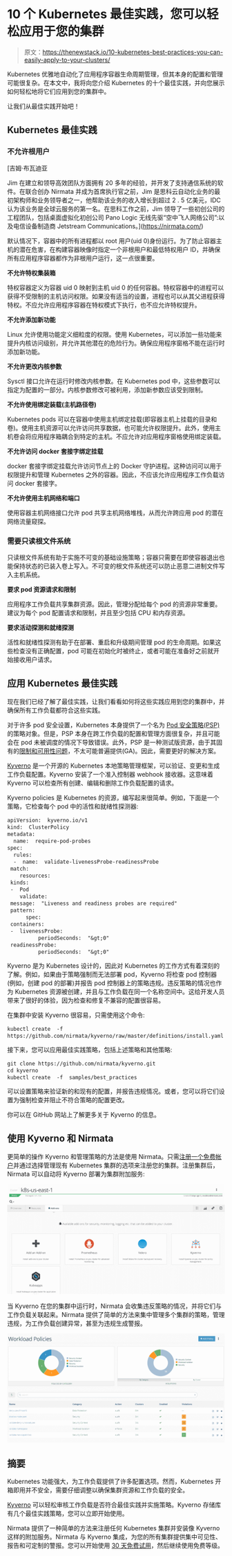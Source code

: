 # 10 个 Kubernetes 最佳实践，您可以轻松应用于您的集群

> 原文：<https://thenewstack.io/10-kubernetes-best-practices-you-can-easily-apply-to-your-clusters/>

Kubernetes 优雅地自动化了应用程序容器生命周期管理，但其本身的配置和管理可能很复杂。在本文中，我将向您介绍 Kubernetes 的十个最佳实践，并向您展示如何轻松地将它们应用到您的集群中。

让我们从最佳实践开始吧！

## Kubernetes 最佳实践

### **不允许根用户**

 [吉姆·布瓦迪亚

Jim 在建立和领导高效团队方面拥有 20 多年的经验，并开发了支持通信系统的软件。在联合创办 Nirmata 并成为首席执行官之前，Jim 是思科云自动化业务的最初架构师和业务领导者之一，他帮助该业务的收入增长到超过 2 . 5 亿美元，IDC 认为该业务是全球云服务的第一名。在思科工作之前，Jim 领导了一些初创公司的工程团队，包括桌面虚拟化初创公司 Pano Logic 无线先驱“空中飞人网络公司”:以及电信设备制造商 Jetstream Communications。](https://nirmata.com/) 

默认情况下，容器中的所有进程都以 root 用户(uid 0)身份运行。为了防止容器主机的潜在危害，在构建容器映像时指定一个非根用户和最低特权用户 ID，并确保所有应用程序容器都作为非根用户运行，这一点很重要。

**不允许特权集装箱**

特权容器定义为容器 uid 0 映射到主机 uid 0 的任何容器。特权容器中的进程可以获得不受限制的主机访问权限。如果没有适当的设置，进程也可以从其父进程获得特权。不应允许应用程序容器在特权模式下执行，也不应允许特权提升。

**不允许添加新功能**

Linux 允许使用功能定义细粒度的权限。使用 Kubernetes，可以添加一些功能来提升内核访问级别，并允许其他潜在的危险行为。确保应用程序窗格不能在运行时添加新功能。

**不允许更改内核参数**

Sysctl 接口允许在运行时修改内核参数。在 Kubernetes pod 中，这些参数可以指定为配置的一部分。内核参数修改可被利用，添加新参数应该受到限制。

**不允许使用绑定装载(主机路径卷)**

Kubernetes pods 可以在容器中使用主机绑定挂载(即容器主机上挂载的目录和卷)。使用主机资源可以允许访问共享数据，也可能允许权限提升。此外，使用主机卷会将应用程序箱耦合到特定的主机。不应允许对应用程序窗格使用绑定装载。

**不允许访问 docker 套接字绑定挂载**

docker 套接字绑定挂载允许访问节点上的 Docker 守护进程。这种访问可以用于权限提升和管理 Kubernetes 之外的容器。因此，不应该允许应用程序工作负载访问 docker 套接字。

**不允许使用主机网络和端口**

使用容器主机网络接口允许 pod 共享主机网络堆栈，从而允许跨应用 pod 的潜在网络流量窥探。

### **需要只读根文件系统**

只读根文件系统有助于实施不可变的基础设施策略；容器只需要在即使容器退出也能保持状态的已装入卷上写入。不可变的根文件系统还可以防止恶意二进制文件写入主机系统。

**要求 pod 资源请求和限制**

应用程序工作负载共享集群资源。因此，管理分配给每个 pod 的资源非常重要。建议为每个 pod 配置请求和限制，并且至少包括 CPU 和内存资源。

**要求活动探测和就绪探测**

活性和就绪性探测有助于在部署、重启和升级期间管理 pod 的生命周期。如果这些检查没有正确配置，pod 可能在初始化时被终止，或者可能在准备好之前就开始接收用户请求。

## 应用 Kubernetes 最佳实践

现在我们已经了解了最佳实践，让我们看看如何将这些实践应用到您的集群中，并确保所有工作负载都符合这些实践。

对于许多 pod 安全设置，Kubernetes 本身提供了一个名为 [Pod 安全策略(PSP)](https://kubernetes.io/docs/concepts/policy/pod-security-policy/) 的策略对象。但是，PSP 本身在跨工作负载的配置和管理方面很复杂，并且可能会在 pod 未被调度的情况下导致错误。此外，PSP 是一种测试版资源，由于其固有的[限制和可用性问题](https://github.com/kubernetes/enhancements/issues/5#issuecomment-476332297)，不太可能普遍提供(GA)。因此，需要更好的解决方案。

[Kyverno](https://kyverno.io/) 是一个开源的 Kubernetes 本地策略管理框架，可以验证、变更和生成工作负载配置。Kyverno 安装了一个准入控制器 webhook 接收器。这意味着 Kyverno 可以检查所有创建、编辑和删除工作负载配置的请求。

Kyverno policies 是 Kubernetes 的资源，编写起来很简单。例如，下面是一个策略，它检查每个 pod 中的活性和就绪性探测器:

```
apiVersion:  kyverno.io/v1
kind:  ClusterPolicy
metadata:
  name:  require-pod-probes
spec:
  rules:
  -  name:  validate-livenessProbe-readinessProbe
 match:
    resources:
 kinds:
 -  Pod
    validate:
 message:  "Liveness and readiness probes are required"
 pattern:
      spec:
 containers:
 -  livenessProbe:
          periodSeconds:  "&gt;0"
 readinessProbe:
          periodSeconds:  "&gt;0"

```

Kyverno 是为 Kubernetes 设计的，因此对 Kubernetes 的工作方式有着深刻的了解。例如，如果由于策略强制而无法部署 pod，Kyverno 将检查 pod 控制器(例如，创建 pod 的部署)并报告 pod 控制器上的策略违规。违反策略的情况也作为 Kubernetes 资源被创建，并且与工作负载在同一个名称空间中。这给开发人员带来了很好的体验，因为检查和修复不兼容的配置很容易。

在集群中安装 Kyverno 很容易，只需使用这个命令:

```
kubectl create  -f  https://github.com/nirmata/kyverno/raw/master/definitions/install.yaml

```

接下来，您可以应用最佳实践策略，包括上述策略和其他策略:

```
git clone https://github.com/nirmata/kyverno.git
cd kyverno
kubectl create  -f  samples/best_practices

```

可以设置策略来验证新的和现有的配置，并报告违规情况。或者，您可以将它们设置为强制检查并阻止不符合策略的配置更改。

你可以在 GitHub 网站上了解更多关于 Kyverno 的信息。

## 使用 Kyverno 和 Nirmata

更简单的操作 Kyverno 和管理策略的方法是使用 Nirmata。只需[注册一个免费帐户](https://www.nirmata.io/security/signup.html)并通过选择管理现有 Kubernetes 集群的选项来注册您的集群。注册集群后，Nirmata 可以自动将 Kyverno 部署为集群附加服务:

![Kyverno screenshot](img/c1cead549945ac4b5ccc276e898d0f8a.png)

当 Kyverno 在您的集群中运行时，Nirmata 会收集违反策略的情况，并将它们与工作负载关联起来。Nirmata 提供了简单的方法来集中管理多个集群的策略，管理违规，为工作负载创建异常，甚至为违规生成警报。

![Kyverno workload policies screenshot](img/bb97fef9c8b3f5e69fa10b19cbd33f8f.png)

## 摘要

Kubernetes 功能强大，为工作负载提供了许多配置选项。然而，Kubernetes 开箱即用并不安全，需要仔细调整以确保集群资源和工作负载的安全。

[Kyverno](https://github.com/nirmata/kyverno) 可以轻松审核工作负载是否符合最佳实践并实施策略。Kyverno 存储库有几个最佳实践策略，您可以立即开始使用。

Nirmata 提供了一种简单的方法来注册任何 Kubernetes 集群并安装像 Kyverno 这样的附加服务。Nirmata 与 Kyverno 集成，为您的所有集群提供集中可见性、报告和可定制的警报。您可以开始使用 [30 天免费试用](https://www.nirmata.io/security/signup.html)，然后继续使用免费等级。

<svg xmlns:xlink="http://www.w3.org/1999/xlink" viewBox="0 0 68 31" version="1.1"><title>Group</title> <desc>Created with Sketch.</desc></svg>